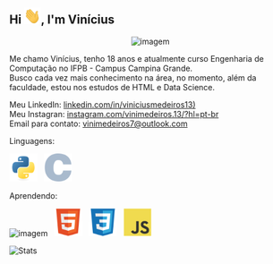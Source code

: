 ## Hi <img src="https://raw.githubusercontent.com/ABSphreak/ABSphreak/master/gifs/Hi.gif" width="30px">, I'm Vinícius

<p align="center">
<img  src="https://i.imgur.com/DRRTdfs.gif" alt="imagem"> <br>
  
Me chamo Vinícius, tenho 18 anos e atualmente curso Engenharia de Computação no IFPB - Campus Campina Grande.<br/>
Busco cada vez mais conhecimento na área, no momento, além da faculdade, estou nos estudos de HTML e Data Science.<br/>

Meu LinkedIn: [linkedin.com/in/viniciusmedeiros13)](https://www.linkedin.com/in/viniciusmedeiros13)<br/>
Meu Instagran: [instagram.com/vinimedeiros.13/?hl=pt-br](https://www.instagram.com/vinimedeiros.13/?hl=pt-br)<br/>
Email para contato: vinimedeiros7@outlook.com<br/>

Linguagens:

<img src="https://raw.githubusercontent.com/devicons/devicon/master/icons/python/python-original.svg" alt="imagem" width="50"> &nbsp;
<img src="https://raw.githubusercontent.com/devicons/devicon/master/icons/c/c-original.svg" alt="imagem" width="50"> &nbsp;

Aprendendo:

<img src="https://camo.githubusercontent.com/3a8ad86d67fb40ee7b67bcd00709116fa1eb808d6eec46c498016b2179d5c757/68747470733a2f2f342e62702e626c6f6773706f742e636f6d2f2d4244335a47694779394d732f57754a64594d62536833492f41414141414141435072632f6a6550436b2d4241585f67335f4245443931705f7a46677144424a346c525f4a51434c63424741732f73313630302f6a7570797465722e706e67" alt="imagem" width="50"> &nbsp;
<img src="https://raw.githubusercontent.com/devicons/devicon/master/icons/html5/html5-original.svg" alt="imagem" width="50"> &nbsp;
<img src="https://raw.githubusercontent.com/devicons/devicon/master/icons/css3/css3-original.svg" alt="imagem" width="50"> &nbsp;
<img src="https://raw.githubusercontent.com/devicons/devicon/master/icons/javascript/javascript-original.svg" alt="imagem" width="50"> <br/>


![Stats](https://github-readme-stats.vercel.app/api?username=viniciusmedeiros13&&show_icons=true&title_color=ffffff&icon_color=bb2acf&text_color=daf7dc&bg_color=151515)
<!--by:J.V-->

</p>
